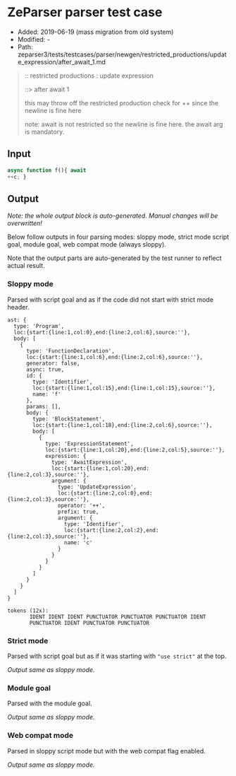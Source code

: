 # ZeParser parser test case

- Added: 2019-06-19 (mass migration from old system)
- Modified: -
- Path: zeparser3/tests/testcases/parser/newgen/restricted_productions/update_expression/after_await_1.md

> :: restricted productions : update expression
>
> ::> after await 1
>
> this may throw off the restricted production check for ++ since the newline is fine here
>
> note: await is not restricted so the newline is fine here. the await arg is mandatory.

## Input

`````js
async function f(){ await
++c; }
`````

## Output

_Note: the whole output block is auto-generated. Manual changes will be overwritten!_

Below follow outputs in four parsing modes: sloppy mode, strict mode script goal, module goal, web compat mode (always sloppy).

Note that the output parts are auto-generated by the test runner to reflect actual result.

### Sloppy mode

Parsed with script goal and as if the code did not start with strict mode header.

`````
ast: {
  type: 'Program',
  loc:{start:{line:1,col:0},end:{line:2,col:6},source:''},
  body: [
    {
      type: 'FunctionDeclaration',
      loc:{start:{line:1,col:6},end:{line:2,col:6},source:''},
      generator: false,
      async: true,
      id: {
        type: 'Identifier',
        loc:{start:{line:1,col:15},end:{line:1,col:15},source:''},
        name: 'f'
      },
      params: [],
      body: {
        type: 'BlockStatement',
        loc:{start:{line:1,col:18},end:{line:2,col:6},source:''},
        body: [
          {
            type: 'ExpressionStatement',
            loc:{start:{line:1,col:20},end:{line:2,col:5},source:''},
            expression: {
              type: 'AwaitExpression',
              loc:{start:{line:1,col:20},end:{line:2,col:3},source:''},
              argument: {
                type: 'UpdateExpression',
                loc:{start:{line:2,col:0},end:{line:2,col:3},source:''},
                operator: '++',
                prefix: true,
                argument: {
                  type: 'Identifier',
                  loc:{start:{line:2,col:2},end:{line:2,col:3},source:''},
                  name: 'c'
                }
              }
            }
          }
        ]
      }
    }
  ]
}

tokens (12x):
       IDENT IDENT IDENT PUNCTUATOR PUNCTUATOR PUNCTUATOR IDENT
       PUNCTUATOR IDENT PUNCTUATOR PUNCTUATOR
`````

### Strict mode

Parsed with script goal but as if it was starting with `"use strict"` at the top.

_Output same as sloppy mode._

### Module goal

Parsed with the module goal.

_Output same as sloppy mode._

### Web compat mode

Parsed in sloppy script mode but with the web compat flag enabled.

_Output same as sloppy mode._
